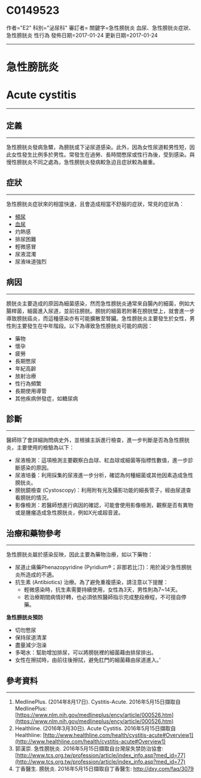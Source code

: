# C0149523
作者="E2"
科別="泌尿科"
審訂者=
關鍵字=急性膀胱炎 血尿、急性膀胱炎症狀、急性膀胱炎 性行為
發佈日期=2017-01-24
更新日期=2017-01-24

----------
# 急性膀胱炎 
# Acute cystitis
----------
## 定義
----------

急性膀胱炎發病急驟，為膀胱或下泌尿道感染。此外，因為女性尿道較男性短，因此女性發生比例多於男性。常發生在過勞、長時間憋尿或性行為後，受到感染。與慢性膀胱炎不同之處為，急性膀胱炎發病較急迫且症狀較為嚴重。 

## 症狀
----------

急性膀胱炎症狀來的相當快速，且會造成相當不舒服的症狀，常見的症狀為：

- [頻尿](C0042023)
- [血尿](C0018965)
- 灼熱感
- 排尿困難
- 輕微感冒
- 尿液混濁
- 尿液味道強烈 
## 病因
----------

膀胱炎主要造成的原因為細菌感染，然而急性膀胱炎通常來自腸內的細菌，例如大腸桿菌，細菌進入尿道，並前往膀胱。膀胱的細菌若附著在膀胱壁上，就會進一步導致膀胱癌炎，而這種感染亦有可能擴散至腎臟。急性膀胱炎主要發生於女性，男性則主要發生在中年階段。以下為導致急性膀胱炎可能的病因：

- 藥物
- 懷孕
- 疲勞
- 長期憋尿
- 年紀高齡
- 放射治療
- 性行為頻繁
- 長期使用導管
- 其他疾病併發症，如糖尿病 
## 診斷
----------

醫師除了會詳細詢問病史外，並根據主訴進行檢查，進一步判斷是否為急性膀胱炎，主要使用的檢驗為以下：

- 尿液檢測：這項檢測主要觀察白血球、紅血球或細菌等指標性數值，進一步診斷感染的原因。
- 尿液培養：利用採集的尿液進一步分析，確認為何種細菌或其他因素造成急性膀胱炎。
- 膀胱鏡檢查 (Cystoscopy)：利用附有光及攝影功能的細長管子，經由尿道查看膀胱的情況。
- 影像檢測：若醫師想進行病因的確認，可能會使用影像檢測，觀察是否有異物或是腫瘤造成急性膀胱炎，例如X光或超音波。 
## 治療和藥物參考
----------

急性膀胱炎屬於感染反映，因此主要為藥物治療，如以下藥物：

- 尿道止痛藥Phenazopyridine (Pyridium®；非那若比汀)：用於減少急性膀胱炎所造成的不適。
- 抗生素 (Antibiotics) 治療。為了避免重複感染，請注意以下提醒：
  - 輕微感染時，抗生素需要持續使用，女性為3天，男性則為7~14天。
  - 若治療期間病情好轉，也必須依照醫師指示完成整段療程，不可擅自停藥。

**急性膀胱炎預防**

- 切勿憋尿
- 保持尿道清潔
- 盡量減少泡澡
- 多喝水：幫助增加排尿，可以將膀胱裡的細菌藉由排尿排出。
- 女性在擦拭時，由前往後擦拭，避免肛門的細菌藉由尿道進入。’
## 參考資料
----------
1. MedlinePlus. (2014年8月17日). Cystitis-Acute. 2016年5月15日擷取自MedlinePlus:
  [https://www.nlm.nih.gov/medlineplus/ency/article/000526.htm](https://www.nlm.nih.gov/medlineplus/ency/article/000526.htm)
2. Healthline. (2016年3月30日). Acute Cystitis. 2016年5月15日擷取自Healthline:
  [http://www.healthline.com/health/cystitis-acute#Overview1](http://www.healthline.com/health/cystitis-acute#Overview1)
3. 郭漢崇. 急性膀胱炎. 2016年5月15日擷取自台灣尿失禁防治協會:
  [http://www.tcs.org.tw/profession/article/index_info.asp?med_id=77](http://www.tcs.org.tw/profession/article/index_info.asp?med_id=77)
4. 丁香醫生. 膀胱炎. 2016年5月15日擷取自丁香醫生:
  http://dxy.com/faq/3079

